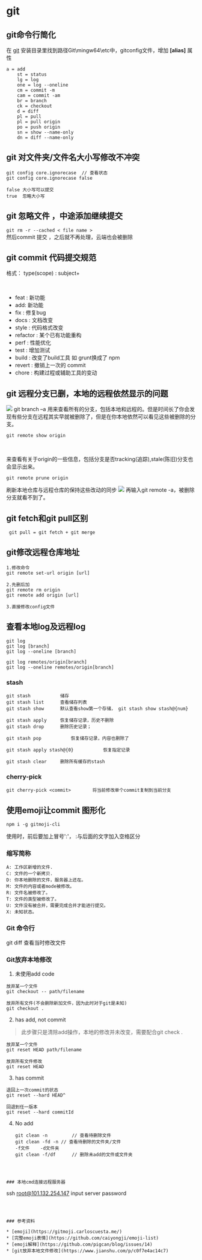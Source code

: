 # git
[git]:  "git下载"

## git命令行简化
在 [git](https://git-scm.com/downloads) 安装目录里找到路径Git\mingw64\etc中，gitconfig文件，增加 **[alias]** 属性

```
a = add
	st = status
	lg = log
	one = log --oneline
	cm = commit -m
	cam = commit -am
	br = branch
	ck = checkout
	d = diff
	pl = pull
	pl = pull origin
	po = push origin
	sn = show --name-only
	dn = diff --name-only 
```

## git 对文件夹/文件名大小写修改不冲突
	git config core.ignorecase  // 查看状态
	git config core.ignorecase false
	
	false 大小写可以提交
	true  忽略大小写

## git 忽略文件 ，中途添加继续提交
`git rm -r --cached < file name > `  
然后commit 提交 ，之后就不再处理，云端也会被删除
	

## git commit 代码提交规范

格式：
	type(scope) : subject+

​	

- feat : 新功能
- add: 新功能
- fix : 修复bug
- docs : 文档改变
- style : 代码格式改变
- refactor : 某个已有功能重构
- perf : 性能优化
- test : 增加测试
- build : 改变了build工具 如 grunt换成了 npm
- revert : 撤销上一次的 commit
- chore : 构建过程或辅助工具的变动


## git 远程分支已删，本地的远程依然显示的问题
![](https://gitee.com/snhello/blog/blob/master/pic/git1.png)
git branch –a 用来查看所有的分支，包括本地和远程的。但是时间长了你会发现有些分支在远程其实早就被删除了，但是在你本地依然可以看见这些被删除的分支。  

`git remote show origin`

​	

来查看有关于origin的一些信息，包括分支是否tracking(追踪),stale(陈旧)分支也会显示出来。  

`git remote prune origin`


刷新本地仓库与远程仓库的保持这些改动的同步
![](https://gitee.com/snhello/blog/blob/master/pic/git2.png)
再输入git remote -a，被删除分支就看不到了。

## git fetch和git pull区别

` git pull = git fetch + git merge`
	
## git修改远程仓库地址
	1.修改命令
	git remote set-url origin [url]
	
	2.先删后加
	git remote rm origin
	git remote add origin [url]
	
	3.直接修改config文件

## 查看本地log及远程log
```git
git log
git log [branch]
git log --oneline [branch]

git log remotes/origin[branch]
git log --oneline remotes/origin[branch]
```

### stash



```git
git stash			储存
git stash list		查看储存列表
git stash show		默认查看show第一个存储， git stash show stash@{num}

git stash apply		恢复储存记录，历史不删除
git stash drop		删除历史记录；

git stash pop			恢复储存记录，内容也删除了

git stash apply stash@{0}			恢复指定记录

git stash clear		删除所有缓存的stash
```



### cherry-pick

```
git cherry-pick <commit> 		将当前修改单个commit复制到当前分支
```



## 使用emoji让commit 图形化

`npm i -g gitmoji-cli`  

使用时，前后要加上冒号':'， :与后面的文字加入空格区分



### 缩写简称

```
A: 工作区新增的文件.
C: 文件的一个新拷贝.
D: 你本地删除的文件，服务器上还在。
M: 文件的内容或者mode被修改。
R: 文件名被修改了。
T: 文件的类型被修改了。
U: 文件没有被合并，需要完成合并才能进行提交。
X: 未知状态。
```



### Git 命令行

git diff 			查看当时修改文件

### Git放弃本地修改

1. 未使用add code
```
放弃某一个文件
git checkout -- path/filename

放弃所有文件(不会删除新加文件，因为此时对于git是未知)
git checkout .
```

2. has add, not commit
> 此步骤只是清除add操作，本地的修改并未改变，需要配合git check .

```
放弃某一个文件
git reset HEAD path/filename

放弃所有文件修改
git reset HEAD
```

3. has commit
```
退回上一次commit的状态
git reset --hard HEAD^

回退到任一版本
git reset --hard commitId
```

4. No add

   ```
   git clean -n			// 查看待删除文件
   git clean -fd -n	// 查看待删除的文件夹/文件									-f文件	-d文件夹
   git clean -f/df		// 删除未add的文件或文件夹
   ```
```
   
   

### 本地cmd连接远程服务器

```
ssh root@101.132.254.147
input server password

```



### 参考资料

* [emoji](https://gitmoji.carloscuesta.me/)
* [完整emoji表情](https://github.com/caiyongji/emoji-list)
* [emoji解释](https://github.com/pigcan/blog/issues/14)  
* [git放弃本地文件修改](https://www.jianshu.com/p/c0f7e4ac14c7)

	
```